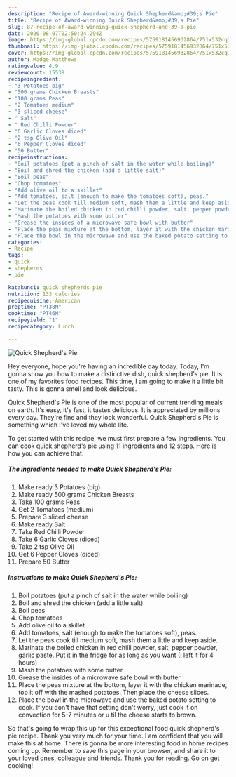```yaml
---
description: "Recipe of Award-winning Quick Shepherd&amp;#39;s Pie"
title: "Recipe of Award-winning Quick Shepherd&amp;#39;s Pie"
slug: 87-recipe-of-award-winning-quick-shepherd-and-39-s-pie
date: 2020-08-07T02:50:24.294Z
image: https://img-global.cpcdn.com/recipes/5759181456932864/751x532cq70/quick-shepherds-pie-recipe-main-photo.jpg
thumbnail: https://img-global.cpcdn.com/recipes/5759181456932864/751x532cq70/quick-shepherds-pie-recipe-main-photo.jpg
cover: https://img-global.cpcdn.com/recipes/5759181456932864/751x532cq70/quick-shepherds-pie-recipe-main-photo.jpg
author: Madge Matthews
ratingvalue: 4.9
reviewcount: 15538
recipeingredient:
- "3 Potatoes big"
- "500 grams Chicken Breasts"
- "100 grams Peas"
- "2 Tomatoes medium"
- "3 sliced cheese"
- " Salt"
- " Red Chilli Powder"
- "6 Garlic Cloves diced"
- "2 tsp Olive Oil"
- "6 Pepper Cloves diced"
- "50 Butter"
recipeinstructions:
- "Boil potatoes (put a pinch of salt in the water while boiling)"
- "Boil and shred the chicken (add a little salt)"
- "Boil peas"
- "Chop tomatoes"
- "Add olive oil to a skillet"
- "Add tomatoes, salt (enough to make the tomatoes soft), peas."
- "Let the peas cook till medium soft, mash them a little and keep aside."
- "Marinate the boiled chicken in red chilli powder, salt, pepper powder, garlic paste. Put it in the fridge for as long as you want (I left it for 4 hours)"
- "Mash the potatoes with some butter"
- "Grease the insides of a microwave safe bowl with butter"
- "Place the peas mixture at the bottom, layer it with the chicken marinade, top it off with the mashed potatoes. Then place the cheese slices."
- "Place the bowl in the microwave and use the baked potato setting to cook. If you don&#39;t have that setting don&#39;t worry, just cook it on convection for 5-7 minutes or u til the cheese starts to brown."
categories:
- Recipe
tags:
- quick
- shepherds
- pie

katakunci: quick shepherds pie 
nutrition: 133 calories
recipecuisine: American
preptime: "PT38M"
cooktime: "PT46M"
recipeyield: "1"
recipecategory: Lunch

---
```



![Quick Shepherd&#39;s Pie](https://img-global.cpcdn.com/recipes/5759181456932864/751x532cq70/quick-shepherds-pie-recipe-main-photo.jpg)

Hey everyone, hope you're having an incredible day today. Today, I'm gonna show you how to make a distinctive dish, quick shepherd&#39;s pie. It is one of my favorites food recipes. This time, I am going to make it a little bit tasty. This is gonna smell and look delicious.

Quick Shepherd&#39;s Pie is one of the most popular of current trending meals on earth. It's easy, it's fast, it tastes delicious. It is appreciated by millions every day. They're fine and they look wonderful. Quick Shepherd&#39;s Pie is something which I've loved my whole life.




To get started with this recipe, we must first prepare a few ingredients. You can cook quick shepherd&#39;s pie using 11 ingredients and 12 steps. Here is how you can achieve that.

<!--inarticleads1-->

##### The ingredients needed to make Quick Shepherd&#39;s Pie:

1. Make ready 3 Potatoes (big)
1. Make ready 500 grams Chicken Breasts
1. Take 100 grams Peas
1. Get 2 Tomatoes (medium)
1. Prepare 3 sliced cheese
1. Make ready  Salt
1. Take  Red Chilli Powder
1. Take 6 Garlic Cloves (diced)
1. Take 2 tsp Olive Oil
1. Get 6 Pepper Cloves (diced)
1. Prepare 50 Butter




<!--inarticleads2-->

##### Instructions to make Quick Shepherd&#39;s Pie:

1. Boil potatoes (put a pinch of salt in the water while boiling)
1. Boil and shred the chicken (add a little salt)
1. Boil peas
1. Chop tomatoes
1. Add olive oil to a skillet
1. Add tomatoes, salt (enough to make the tomatoes soft), peas.
1. Let the peas cook till medium soft, mash them a little and keep aside.
1. Marinate the boiled chicken in red chilli powder, salt, pepper powder, garlic paste. Put it in the fridge for as long as you want (I left it for 4 hours)
1. Mash the potatoes with some butter
1. Grease the insides of a microwave safe bowl with butter
1. Place the peas mixture at the bottom, layer it with the chicken marinade, top it off with the mashed potatoes. Then place the cheese slices.
1. Place the bowl in the microwave and use the baked potato setting to cook. If you don&#39;t have that setting don&#39;t worry, just cook it on convection for 5-7 minutes or u til the cheese starts to brown.




So that's going to wrap this up for this exceptional food quick shepherd&#39;s pie recipe. Thank you very much for your time. I am confident that you will make this at home. There is gonna be more interesting food in home recipes coming up. Remember to save this page in your browser, and share it to your loved ones, colleague and friends. Thank you for reading. Go on get cooking!
